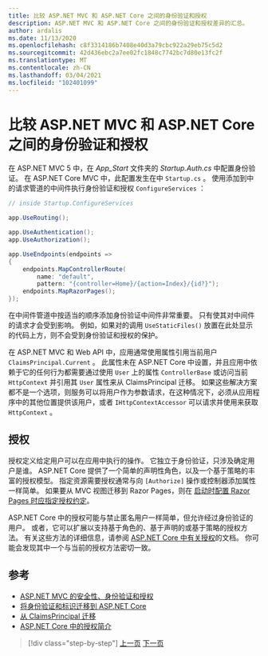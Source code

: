 ```yaml
---
title: 比较 ASP.NET MVC 和 ASP.NET Core 之间的身份验证和授权
description: ASP.NET MVC 和 ASP.NET Core 之间的身份验证和授权差异的汇总。
author: ardalis
ms.date: 11/13/2020
ms.openlocfilehash: c8f3314186b7408e40d3a79cbc922a29eb75c5d2
ms.sourcegitcommit: 42d436ebc2a7ee02fc1848c7742bc7d80e13fc2f
ms.translationtype: MT
ms.contentlocale: zh-CN
ms.lasthandoff: 03/04/2021
ms.locfileid: "102401099"
---
```

# <a name="compare-authentication-and-authorization-between-aspnet-mvc-and-aspnet-core"></a>比较 ASP.NET MVC 和 ASP.NET Core 之间的身份验证和授权

在 ASP.NET MVC 5 中，在 *App_Start* 文件夹的 *Startup.Auth.cs* 中配置身份验证。 在 ASP.NET Core MVC 中，此配置发生在中 `Startup.cs` 。 使用添加到中的请求管道的中间件执行身份验证和授权 `ConfigureServices` ：

```csharp
// inside Startup.ConfigureServices

app.UseRouting();

app.UseAuthentication();
app.UseAuthorization();

app.UseEndpoints(endpoints =>
{
    endpoints.MapControllerRoute(
        name: "default",
        pattern: "{controller=Home}/{action=Index}/{id?}");
    endpoints.MapRazorPages();
});
```

在中间件管道中按适当的顺序添加身份验证中间件非常重要。 只有使其对中间件的请求才会受到影响。 例如，如果对的调用 `UseStaticFiles()` 放置在此处显示的代码上方，则不会受到身份验证和授权的保护。

在 ASP.NET MVC 和 Web API 中，应用通常使用属性引用当前用户 `ClaimsPrincipal.Current` 。 此属性未在 ASP.NET Core 中设置，并且应用中依赖于它的任何行为都需要通过[](/aspnet/core/migration/claimsprincipal-current)使用 `User` 上的属性 `ControllerBase` 或访问当前 `HttpContext` 并引用其 `User` 属性来从 ClaimsPrincipal 迁移。 如果这些解决方案都不是一个选项，则服务可以将用户作为参数请求，在这种情况下，必须从应用程序中的其他位置提供该用户，或者 `IHttpContextAccessor` 可以请求并使用来获取 `HttpContext` 。

## <a name="authorization"></a>授权

授权定义给定用户可以在应用中执行的操作。 它独立于身份验证，只涉及确定用户是谁。 ASP.NET Core 提供了一个简单的声明性角色，以及一个基于策略的丰富的授权模型。 指定资源需要授权通常与向 `[Authorize]` 操作或控制器添加属性一样简单。 如果要从 MVC 视图迁移到 Razor Pages，则在 [启动时配置 Razor Pages 时应指定授权约定](/aspnet/core/security/authorization/razor-pages-authorization)。

ASP.NET Core 中的授权可能与禁止匿名用户一样简单，但允许经过身份验证的用户。 或者，它可以扩展以支持基于角色的、基于声明的或基于策略的授权方法。 有关这些方法的详细信息，请参阅 [ASP.NET Core 中有关授权](/aspnet/core/security/authorization/introduction)的文档。 你可能会发现其中一个与当前的授权方法密切一致。

## <a name="references"></a>参考

- [ASP.NET MVC 的安全性、身份验证和授权](/aspnet/mvc/overview/security/)
- [将身份验证和标识迁移到 ASP.NET Core](/aspnet/mvc/overview/security/)
- [从 ClaimsPrincipal 迁移](/aspnet/core/migration/claimsprincipal-current)
- [ASP.NET Core 中的授权简介](/aspnet/core/security/authorization/introduction)

>[!div class="step-by-step"]
>[上一页](webapi-differences.md)
>[下一页](identity-differences.md)
